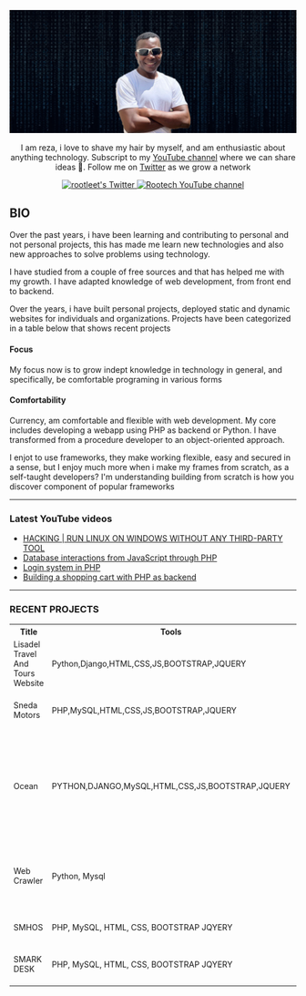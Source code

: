 <a href="#" target="_blank">![alt text](res/main.png)</a>

<p align="center">I am reza, i love to shave my hair by myself, and am enthusiastic about anything technology. Subscript to my <a href="https://www.youtube.com/channel/UC4yFy0FuVlOg9jeOOPnhfuQ">YouTube channel</a> where we can share ideas 🎥. Follow me on <a href="https://twitter.com/nifty_xenodochi">Twitter</a> as we grow a network</p>

<p align="center">
  <a href="https://twitter.com/nifty_xenodochi">
    <img src="https://img.shields.io/twitter/follow/nifty_xenodochi?label=Twitter&logo=twitter&style=for-the-badge&color=blue" alt="rootleet's Twitter"/>
  </a>
  <a href="https://www.youtube.com/channel/UC4yFy0FuVlOg9jeOOPnhfuQ">
    <img src="https://img.shields.io/youtube/channel/subscribers/UC4yFy0FuVlOg9jeOOPnhfuQ?style=for-the-badge&logo=youtube&label=Youtube&color=red" alt="Rootech YouTube channel"/>
  </a>
</p>

## BIO
<p>
Over the past years, i have been learning and contributing to personal and not personal projects, this has made me learn new technologies and also new approaches to solve problems using technology.
</p>
<p>I have studied from a couple of free sources and that has helped me with my growth. I have adapted knowledge of web development, from front end to backend.</p>

<p>Over the years, i have built personal projects, deployed static and dynamic websites for individuals and organizations. Projects have been categorized in a table below that shows recent projects</p>

#### Focus
<p>My focus now is to grow indept knowledge in technology in general, and specifically, be comfortable programing in various forms</p>

#### Comfortability
<p>
Currency, am comfortable and flexible with web development. My core includes developing a webapp using PHP as backend or Python. I have transformed from a 
procedure developer to an object-oriented approach. 
</p>
<p>
I enjot to use frameworks, they make working flexible, easy and secured in a sense, but I enjoy much more when i make my frames from scratch, as a self-taught developers? I'm understanding building from scratch is how you discover component of popular frameworks
</p>

[//]: # (<p align="center">)

[//]: # (Talk is cheap. Show me the plan. Docker Geek | Networking | Linux | PHP Developer | Python Coffee junkie | Internet nerd | Devoted problem solver | Everything Technology)

[//]: # (</p>)

---

### Latest YouTube videos

<!-- YOUTUBE-VIDEOS-LIST:START -->
- [HACKING | RUN LINUX ON WINDOWS WITHOUT ANY THIRD-PARTY TOOL](https://www.youtube.com/watch?v=atd-T4v9kVA)
- [Database interactions from JavaScript through PHP](https://www.youtube.com/watch?v=ShRuyp1mAY4)
- [Login system in PHP](https://www.youtube.com/watch?v=4u5lYTs-rrw&t=2271s)
- [Building a shopping cart with PHP as backend](https://www.youtube.com/watch?v=_34TEyE3AcE&list=PLCqF6eLSFi2TiUX6H2ANtmPeh4c0XoDe-)
<!-- YOUTUBE-VIDEOS-LIST:END -->

---

### RECENT PROJECTS

<table id="public">
  <tr>
    <th>Title</th>
    <th>Tools</th>
    <th>Description</th>
    <th>Repository</th>
  </tr>
  <tr>
    <td>Lisadel Travel And Tours Website  </td>
    <td>Python,Django,HTML,CSS,JS,BOOTSTRAP,JQUERY</td>
    <td>A website for a travel and tours organization using django</td>
    <td><a href="https://github.com/lisadelgh/django">REPOSITORY</a> / <a href="https://www.lisadeltravelandtours.com">LIVE PREVIEW</a></td>
  </tr>
    <tr>
        <td>Sneda Motors  </td>
        <td>PHP,MySQL,HTML,CSS,JS,BOOTSTRAP,JQUERY</td>
        <td>Website for a car sales and servicing company</td>
        <td><a href="https://www.snedamotors.com">REPOSITORY</a> / <a href="https://www.snedamotors.com">LIVE PREVIEW</a></td>
      </tr>
    <tr>
        <td>Ocean  </td>
        <td>PYTHON,DJANGO,MySQL,HTML,CSS,JS,BOOTSTRAP,JQUERY</td>
        <td>An organizational web app to make issues logged, assign issues, manage inventory. This is good for an IT organization</td>
        <td><a href="https://github.com/snedagh/ocean">REPOSITORY</a></td>
    </tr>
    <tr>
        <td>Web Crawler  </td>
        <td>Python, Mysql</td>
        <td>A python web crawler that crawls a website and pick specific details required</td>
        <td><a href="https://github.com/rootleet/web_crawler">REPOSITORY</a></td>
    </tr>
    <tr>
        <td>SMHOS  </td>
        <td>PHP, MySQL, HTML, CSS, BOOTSTRAP JQYERY</td>
        <td>A Point of sale built with PHP</td>
        <td><a href="https://github.com/rootech-inc/inbentory_cli">REPOSITORY</a></td>
    </tr>
    <tr>
        <td>SMARK DESK</td>
        <td>PHP, MySQL, HTML, CSS, BOOTSTRAP JQYERY</td>
        <td>An organizational web app with custom tools</td>
        <td><a href="https://github.com/snedagh/smdesk">REPOSITORY</a></td>
    </tr>
</table>

